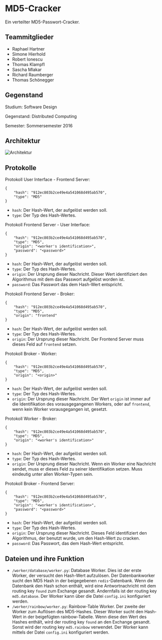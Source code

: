 # MD5-Cracker #

Ein verteilter MD5-Passwort-Cracker.

## Teammitglieder ##

- Raphael Hartner
- Simone Hierhold
- Robert Ionescu
- Thomas Klampfl
- Sascha Mlakar
- Richard Raumberger
- Thomas Schönegger

## Gegenstand ##

Studium: Software Design

Gegenstand: Distributed Computing

Semester: Sommersemester 2016

## Architektur ##

![Architektur](http://i.imgur.com/scCOS9T.png)

## Protokolle ##

Protokoll User Interface - Frontend Server:

	{
		"hash": "912ec803b2ce49e4a541068d495ab570",
		"type": "MD5"
	}
 - `hash`: Der Hash-Wert, der aufgelöst werden soll.
 - `type`: Der Typ des Hash-Wertes.
 
Protokoll Frontend Server - User Interface:

	{
		"hash": "912ec803b2ce49e4a541068d495ab570",
		"type": "MD5",
		"origin": "<worker's identification>",
		"password": "<password>"
	}
 - `hash`: Der Hash-Wert, der aufgelöst werden soll.
 - `type`: Der Typ des Hash-Wertes.
 - `origin`: Der Ursprung dieser Nachricht. Dieser Wert identifiziert den Algorithmus mit dem das Passwort aufgelöst worden ist.
 - `password`: Das Passwort das dem Hash-Wert entspricht.
 
Protokoll Frontend Server - Broker:

	{
		"hash": "912ec803b2ce49e4a541068d495ab570",
		"type": "MD5",
		"origin": "frontend"
	}
 - `hash`: Der Hash-Wert, der aufgelöst werden soll.
 - `type`: Der Typ des Hash-Wertes.
 - `origin`: Der Ursprung dieser Nachricht. Der Frontend Server muss dieses Feld auf `frontend` setzen.

Protokoll Broker - Worker:

	{
		"hash": "912ec803b2ce49e4a541068d495ab570",
		"type": "MD5",
		"origin": "<origin>"
	}
 - `hash`: Der Hash-Wert, der aufgelöst werden soll.
 - `type`: Der Typ des Hash-Wertes.
 - `origin`: Der Ursprung dieser Nachricht. Der Wert `origin` ist immer auf die Identifikation des vorausgegangenen Workers, oder auf `frontend`, wenn kein Worker vorausgegangen ist, gesetzt.

Protokoll Worker - Broker:

	{
		"hash": "912ec803b2ce49e4a541068d495ab570",
		"type": "MD5",
		"origin": "<worker's identification>"
	}
 - `hash`: Der Hash-Wert, der aufgelöst werden soll.
 - `type`: Der Typ des Hash-Wertes.
 - `origin`: Der Ursprung dieser Nachricht. Wenn ein Worker eine Nachricht sendet, muss er dieses Feld zu seiner Identifikation setzen. Muss eindeutig unter allen Worker-Typen sein.

Protokoll Broker - Frontend Server:

	{
		"hash": "912ec803b2ce49e4a541068d495ab570",
		"type": "MD5",
		"origin": "<worker's identification>",
		"password": "<password>"
	}
 - `hash`: Der Hash-Wert, der aufgelöst werden soll.
 - `type`: Der Typ des Hash-Wertes.
 - `origin`: Der Ursprung dieser Nachricht. Dieses Feld identifiziert den Algorithmus, der benutzt wurde, um den Hash-Wert zu cracken.
 - `password`: Das Passwort, das dem Hash-Wert entspricht.

## Dateien und ihre Funktion ##

 - `/worker/database/worker.py`: Database Worker. Dies ist der erste Worker, der versucht den Hash-Wert aufzulösen. Der Datenbankworker sucht den MD5 Hash in der beigegebenen `redis`-Datenbank. Wenn die Datenbank den Hash schon enthält, wird eine Antwortnachricht mit dem routing key `found` zum Exchange gesandt. Andernfalls ist der routing key `md5.database`. Der Worker kann über die Datei `config.ini` konfiguriert werden.
 - `/worker/rainbow/worker.py`: Rainbow-Table Worker. Der zweite der Worker zum Auflösen des MD5-Hashes. Dieser Worker sucht den Hash-Wert in der beigefügten rainbow-Tabelle. Wenn diese den Wert des Hashes enthält, wird der routing key `found` an den Exchange gesandt. Sonst wird der routing key `md5.rainbow` verwendet.
Der Worker kann mittels der Datei `config.ini` konfiguriert werden.